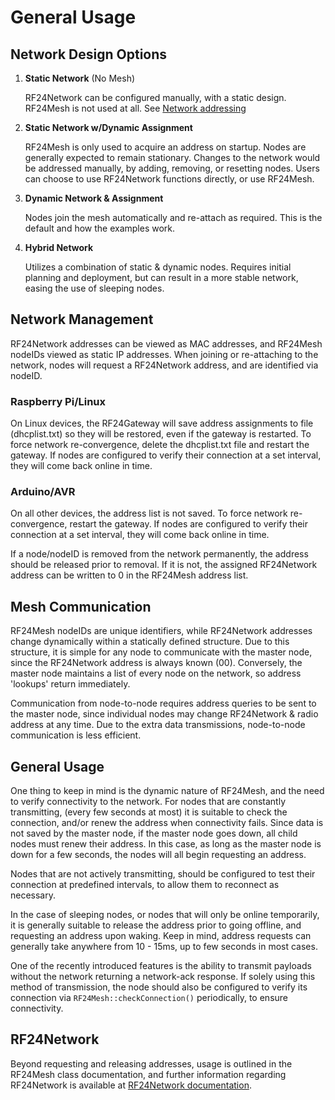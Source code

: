# General Usage
<!-- markdownlint-disable MD024 -->
## Network Design Options

1. **Static Network** (No Mesh)

   RF24Network can be configured manually, with a static design. RF24Mesh is not used at all. See [Network addressing](http://nRF24.github.io/RF24Network/md_docs_addressing.html)
2. **Static Network w/Dynamic Assignment**

   RF24Mesh is only used to acquire an address on startup. Nodes are generally expected to remain stationary. Changes to
   the network would be addressed manually, by adding, removing, or resetting nodes. Users can choose to use RF24Network functions directly, or use RF24Mesh.
3. **Dynamic Network & Assignment**

   Nodes join the mesh automatically and re-attach as required. This is the default and how the examples work.
4. **Hybrid Network**

   Utilizes a combination of static & dynamic nodes. Requires initial planning and deployment, but can result in a more stable network, easing
   the use of sleeping nodes.

## Network Management

RF24Network addresses can be viewed as MAC addresses, and RF24Mesh nodeIDs
viewed as static IP addresses. When joining or re-attaching to the network,
nodes will request a RF24Network address, and are identified via nodeID.

### Raspberry Pi/Linux

On Linux devices, the RF24Gateway will save address assignments to file
(dhcplist.txt) so they will be restored, even if the gateway is restarted.
To force network re-convergence, delete the dhcplist.txt file and restart the
gateway. If nodes are configured to verify their connection at a set interval,
they will come back online in time.

### Arduino/AVR

On all other devices, the address list is not saved. To force network re-convergence,
restart the gateway. If nodes are configured to verify their connection at a set
interval, they will come back online in time.

If a node/nodeID is removed from the network permanently, the address should be
released prior to removal. If it is not, the assigned RF24Network address can be
written to 0 in the RF24Mesh address list.

## Mesh Communication

RF24Mesh nodeIDs are unique identifiers, while RF24Network addresses change
dynamically within a statically defined structure. Due to this structure, it is
simple for any node to communicate with the master node, since the RF24Network
address is always known (00). Conversely, the master node maintains a list of
every node on the network, so address 'lookups' return immediately.

Communication from node-to-node requires address queries to be sent to the master
node, since individual nodes may change RF24Network & radio address at any time.
Due to the extra data transmissions, node-to-node communication is less efficient.

## General Usage

One thing to keep in mind is the dynamic nature of RF24Mesh, and the need to
verify connectivity to the network. For nodes that are constantly transmitting,
(every few seconds at most) it is suitable to check the connection, and/or renew
the address when connectivity fails. Since data is not saved by the master
node, if the master node goes down, all child nodes must renew their address.
In this case, as long as the master node is down for a few seconds, the nodes
will all begin requesting an address.

Nodes that are not actively transmitting, should be configured to test their
connection at predefined intervals, to allow them to reconnect as necessary.

In the case of sleeping nodes, or nodes that will only be online temporarily,
it is generally suitable to release the address prior to going offline, and
requesting an address upon waking. Keep in mind, address requests can generally
take anywhere from 10 - 15ms, up to few seconds in most cases.

One of the recently introduced features is the ability to transmit payloads without the network returning a network-ack response. If solely using this method
of transmission, the node should also be configured to verify its connection via `RF24Mesh::checkConnection()` periodically, to ensure connectivity.

## RF24Network

Beyond requesting and releasing addresses, usage is outlined in the RF24Mesh class documentation, and further information regarding RF24Network is available at
[RF24Network documentation](http://nRF24.github.io/RF24Network).
